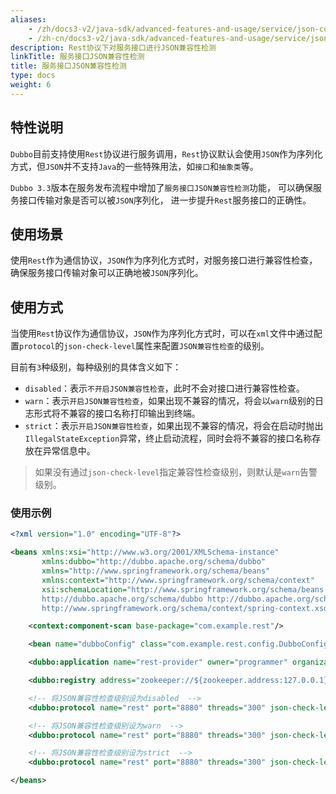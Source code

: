 ```yaml
---
aliases:
    - /zh/docs3-v2/java-sdk/advanced-features-and-usage/service/json-compatibility-check/
    - /zh-cn/docs3-v2/java-sdk/advanced-features-and-usage/service/json-compatibility-check/
description: Rest协议下对服务接口进行JSON兼容性检测
linkTitle: 服务接口JSON兼容性检测
title: 服务接口JSON兼容性检测
type: docs
weight: 6
---
```






## 特性说明
`Dubbo`目前支持使用`Rest`协议进行服务调用，`Rest`协议默认会使用`JSON`作为序列化方式，但`JSON`并不支持`Java`的一些特殊用法，如`接口`和`抽象类`等。

`Dubbo 3.3`版本在服务发布流程中增加了`服务接口JSON兼容性检测`功能， 可以确保服务接口传输对象是否可以被`JSON`序列化， 进一步提升`Rest`服务接口的正确性。

## 使用场景
使用`Rest`作为通信协议，`JSON`作为序列化方式时，对服务接口进行兼容性检查，确保服务接口传输对象可以正确地被`JSON`序列化。

## 使用方式

当使用`Rest`协议作为通信协议，`JSON`作为序列化方式时，可以在`xml`文件中通过配置`protocol`的`json-check-level`属性来配置`JSON兼容性检查`的级别。

目前有`3`种级别，每种级别的具体含义如下：

* `disabled`：表示`不开启JSON兼容性检查`，此时不会对接口进行兼容性检查。
* `warn`：表示`开启JSON兼容性检查`，如果出现不兼容的情况，将会以`warn`级别的日志形式将不兼容的接口名称打印输出到终端。
* `strict`：表示`开启JSON兼容性检查`，如果出现不兼容的情况，将会在启动时抛出`IllegalStateException`异常，终止启动流程，同时会将不兼容的接口名称存放在异常信息中。

> 如果没有通过`json-check-level`指定兼容性检查级别，则默认是`warn`告警级别。

### 使用示例

```xml
<?xml version="1.0" encoding="UTF-8"?>

<beans xmlns:xsi="http://www.w3.org/2001/XMLSchema-instance"
       xmlns:dubbo="http://dubbo.apache.org/schema/dubbo"
       xmlns="http://www.springframework.org/schema/beans"
       xmlns:context="http://www.springframework.org/schema/context"
       xsi:schemaLocation="http://www.springframework.org/schema/beans http://www.springframework.org/schema/beans/spring-beans-4.3.xsd
       http://dubbo.apache.org/schema/dubbo http://dubbo.apache.org/schema/dubbo/dubbo.xsd http://www.springframework.org/schema/context
       http://www.springframework.org/schema/context/spring-context.xsd">

    <context:component-scan base-package="com.example.rest"/>

    <bean name="dubboConfig" class="com.example.rest.config.DubboConfig"></bean>

    <dubbo:application name="rest-provider" owner="programmer" organization="dubbo"/>

    <dubbo:registry address="zookeeper://${zookeeper.address:127.0.0.1}:2180"/>

    <!-- 将JSON兼容性检查级别设为disabled  -->
    <dubbo:protocol name="rest" port="8880" threads="300" json-check-level="disabled"/>

    <!-- 将JSON兼容性检查级别设为warn  -->
    <dubbo:protocol name="rest" port="8880" threads="300" json-check-level="warn"/>

    <!-- 将JSON兼容性检查级别设为strict  -->
    <dubbo:protocol name="rest" port="8880" threads="300" json-check-level="strict"/>

</beans>
```
